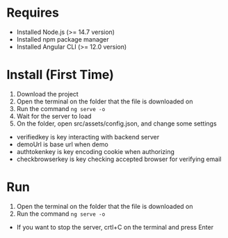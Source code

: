 # Requires
* Installed Node.js (>= 14.7 version)
* Installed npm package manager
* Installed Angular CLI (>= 12.0 version)

# Install (First Time)
1. Download the project
2. Open the terminal on the folder that the file is downloaded on
3. Run the command `ng serve -o`
4. Wait for the server to load
5. On the folder, open src/assets/config.json, and change some settings
+ verifiedkey is key interacting with backend server
+ demoUrl is base url when demo
+ authtokenkey is key encoding cookie when authorizing
+ checkbrowserkey is key checking accepted browser for verifying email
# Run
1. Open the terminal on the folder that the file is downloaded on
2. Run the command `ng serve -o`

* If you want to stop the server, crtl+C on the terminal and press Enter

